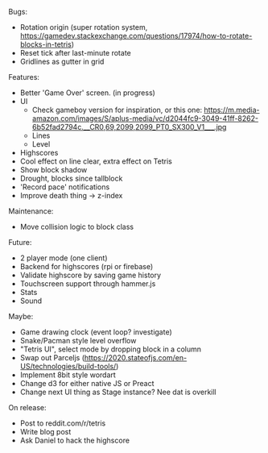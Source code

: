 Bugs:
- Rotation origin (super rotation system, https://gamedev.stackexchange.com/questions/17974/how-to-rotate-blocks-in-tetris)
- Reset tick after last-minute rotate
- Gridlines as gutter in grid

Features:
- Better 'Game Over' screen. (in progress)
- UI 
  - Check gameboy version for inspiration, or this one: https://m.media-amazon.com/images/S/aplus-media/vc/d2044fc9-3049-41ff-8262-6b52fad2794c.__CR0,69,2099,2099_PT0_SX300_V1___.jpg
  - Lines
  - Level
- Highscores
- Cool effect on line clear, extra effect on Tetris
- Show block shadow
- Drought, blocks since tallblock
- 'Record pace' notifications
- Improve death thing -> z-index

Maintenance:
- Move collision logic to block class

Future:
- 2 player mode (one client)
- Backend for highscores (rpi or firebase)
- Validate highscore by saving game history
- Touchscreen support through hammer.js
- Stats
- Sound

Maybe:
- Game drawing clock (event loop? investigate)
- Snake/Pacman style level overflow
- "Tetris UI", select mode by dropping block in a column
- Swap out Parceljs (https://2020.stateofjs.com/en-US/technologies/build-tools/)
- Implement 8bit style wordart
- Change d3 for either native JS or Preact
- Change next UI thing as Stage instance? Nee dat is overkill

On release:
- Post to reddit.com/r/tetris
- Write blog post
- Ask Daniel to hack the highscore